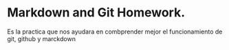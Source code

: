 # Markdown and Git Homework.

Es la practica que nos ayudara en combprender mejor el funcionamiento de git, github y marckdown
